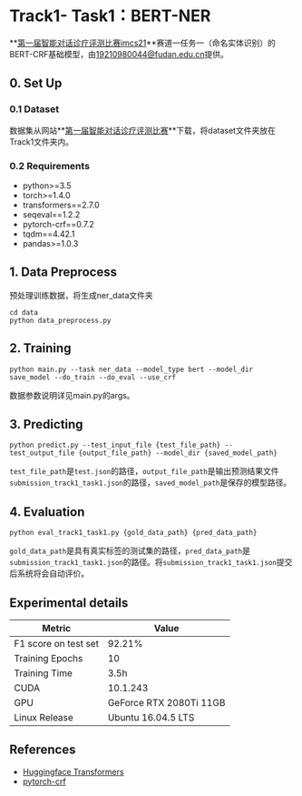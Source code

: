 # Track1- Task1：BERT-NER

**[第一届智能对话诊疗评测比赛imcs21](http://www.fudan-disc.com/sharedtask/imcs21/index.html)**赛道一任务一（命名实体识别）的BERT-CRF基础模型，由<19210980044@fudan.edu.cn>提供。

## 0. Set Up

### 0.1 Dataset

数据集从网站**[第一届智能对话诊疗评测比赛](http://www.fudan-disc.com/sharedtask/imcs21/index.html)**下载，将dataset文件夹放在Track1文件夹内。

### 0.2 Requirements

- python>=3.5
- torch>=1.4.0
- transformers==2.7.0
- seqeval==1.2.2
- pytorch-crf==0.7.2
- tqdm==4.42.1
- pandas>=1.0.3

## 1. Data Preprocess 

预处理训练数据，将生成ner_data文件夹

```
cd data
python data_preprocess.py
```

## 2. Training

```
python main.py --task ner_data --model_type bert --model_dir save_model --do_train --do_eval --use_crf
```

数据参数说明详见main.py的args。

## 3. Predicting

```
python predict.py --test_input_file {test_file_path} --test_output_file {output_file_path} --model_dir {saved_model_path}
```

`test_file_path`是`test.json`的路径，`output_file_path`是输出预测结果文件`submission_track1_task1.json`的路径，`saved_model_path`是保存的模型路径。

## 4. Evaluation

```
python eval_track1_task1.py {gold_data_path} {pred_data_path}
```

`gold_data_path`是具有真实标签的测试集的路径，`pred_data_path`是`submission_track1_task1.json`的路径。将`submission_track1_task1.json`提交后系统将会自动评价。


## Experimental details

| Metric               | Value                   |
| -------------------- | ----------------------- |
| F1 score on test set | 92.21%                  |
| Training Epochs      | 10                      |
| Training Time        | 3.5h                    |
| CUDA                 | 10.1.243                |
| GPU                  | GeForce RTX 2080Ti 11GB |
| Linux Release        | Ubuntu 16.04.5 LTS      |


## References

- [Huggingface Transformers](https://github.com/huggingface/transformers)
- [pytorch-crf](https://github.com/kmkurn/pytorch-crf)

